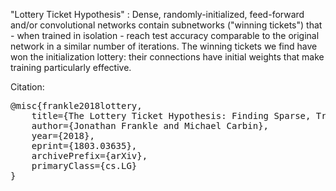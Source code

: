 "Lottery Ticket Hypothesis" : Dense, randomly-initialized, feed-forward and/or convolutional networks contain subnetworks ("winning tickets") that - when trained in isolation - reach test accuracy comparable to the original network in a similar number of iterations. The winning tickets we find have won the initialization lottery: their connections have initial weights that make training particularly effective.

Citation:
<pre>
@misc{frankle2018lottery,
    title={The Lottery Ticket Hypothesis: Finding Sparse, Trainable Neural Networks},
    author={Jonathan Frankle and Michael Carbin},
    year={2018},
    eprint={1803.03635},
    archivePrefix={arXiv},
    primaryClass={cs.LG}
}
</pre>
